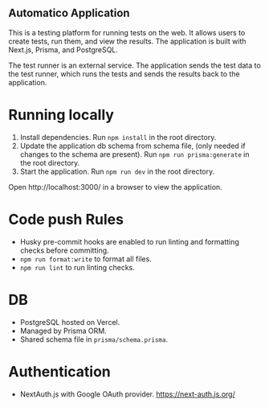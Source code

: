 ## Automatico Application

This is a testing platform for running tests on the web. It allows users to create tests, run them, and view the results. The application is built with Next.js, Prisma, and PostgreSQL.

The test runner is an external service. The application sends the test data to the test runner, which runs the tests and sends the results back to the application.

# Running locally

1. Install dependencies. Run `npm install` in the root directory.
2. Update the application db schema from schema file, (only needed if changes to the schema are present). Run `npm run prisma:generate` in the root directory.
3. Start the application. Run `npm run dev` in the root directory.

Open http://localhost:3000/ in a browser to view the application.

# Code push Rules

- Husky pre-commit hooks are enabled to run linting and formatting checks before committing.
- `npm run format:write` to format all files.
- `npm run lint` to run linting checks.

# DB

- PostgreSQL hosted on Vercel.
- Managed by Prisma ORM.
- Shared schema file in `prisma/schema.prisma`.

# Authentication

- NextAuth.js with Google OAuth provider. https://next-auth.js.org/
